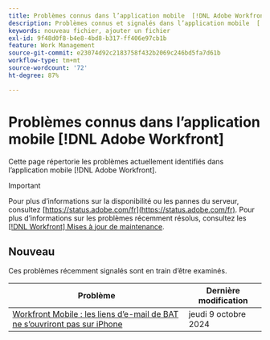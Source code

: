 ```yaml
---
title: Problèmes connus dans l’application mobile  [!DNL Adobe Workfront]
description: Problèmes connus et signalés dans l’application mobile  [!DNL Adobe Workfront]
keywords: nouveau fichier, ajouter un fichier
exl-id: 9f48d0f8-b4e8-4bd8-b317-ff406e97cb1b
feature: Work Management
source-git-commit: e23074d92c2183758f432b2069c246bd5fa7d61b
workflow-type: tm+mt
source-wordcount: '72'
ht-degree: 87%

---
```


# Problèmes connus dans l’application mobile [!DNL Adobe Workfront]

Cette page répertorie les problèmes actuellement identifiés dans l’application mobile [!DNL Adobe Workfront].

>[!IMPORTANT]
>
>Pour plus d’informations sur la disponibilité ou les pannes du serveur, consultez [https://status.adobe.com/fr](https://status.adobe.com/fr). Pour plus d’informations sur les problèmes récemment résolus, consultez les [[!DNL Workfront] Mises à jour de maintenance](../maintenance/current-updates.md).

<!--**There are currently no known issues for [!DNL Workfront Mobile]**-->

## Nouveau

Ces problèmes récemment signalés sont en train d’être examinés.

| **Problème** | **Dernière modification** |
| -----------------------------------------------------------------| ----------------- |
| [Workfront Mobile : les liens d’e-mail de BAT ne s’ouvriront pas sur iPhone](known-issues-workfront/wf-mobile-proof-email-link-wont-open.md) | jeudi 9 octobre 2024 |

<!--
## Current Issues

|Issue  |Last Modified   | 
|---|---|
|Issue text  | YYYY/MM/DD  | 
-->